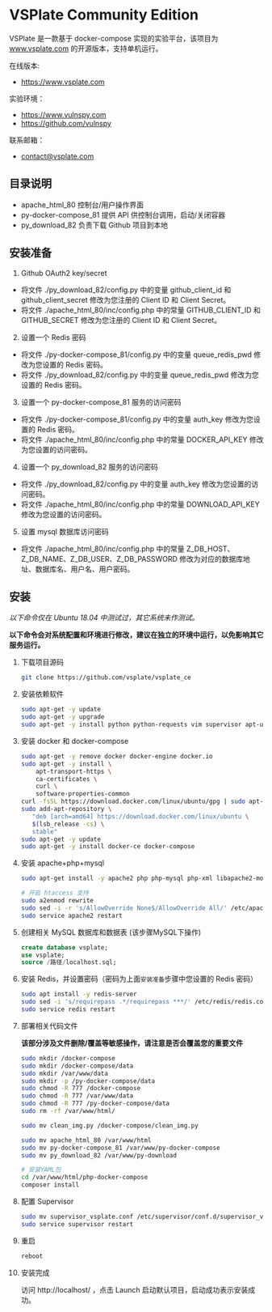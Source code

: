 # VSPlate Community Edition

VSPlate 是一款基于 docker-compose 实现的实验平台，该项目为 www.vsplate.com 的开源版本，支持单机运行。

在线版本: 

* https://www.vsplate.com

实验环境：

* https://www.vulnspy.com
* https://github.com/vulnspy

联系邮箱：

* contact@vsplate.com

## 目录说明

* apache_html_80 控制台/用户操作界面
* py-docker-compose_81 提供 API 供控制台调用，启动/关闭容器
* py_download_82 负责下载 Github 项目到本地

## 安装准备

1. Github OAuth2 key/secret

* 将文件 ./py_download_82/config.py 中的变量 github_client_id 和 github_client_secret 修改为您注册的 Client ID 和 Client Secret。
* 将文件 ./apache_html_80/inc/config.php 中的常量 GITHUB_CLIENT_ID 和 GITHUB_SECRET 修改为您注册的 Client ID 和 Client Secret。

2. 设置一个 Redis 密码

* 将文件 ./py-docker-compose_81/config.py 中的变量 queue_redis_pwd 修改为您设置的 Redis 密码。
* 将文件 ./py_download_82/config.py 中的变量 queue_redis_pwd 修改为您设置的 Redis 密码。

3. 设置一个 py-docker-compose_81 服务的访问密码
    
* 将文件 ./py-docker-compose_81/config.py 中的变量 auth_key 修改为您设置的 Redis 密码。
* 将文件 ./apache_html_80/inc/config.php 中的常量 DOCKER_API_KEY 修改为您设置的访问密码。
   
4. 设置一个 py_download_82 服务的访问密码
    
* 将文件 ./py_download_82/config.py 中的变量 auth_key 修改为您设置的访问密码。
* 将文件 ./apache_html_80/inc/config.php 中的常量 DOWNLOAD_API_KEY 修改为您设置的访问密码。

5. 设置 mysql 数据库访问密码

* 将文件 ./apache_html_80/inc/config.php 中的常量 Z_DB_HOST、Z_DB_NAME、Z_DB_USER、Z_DB_PASSWORD 修改为对应的数据库地址、数据库名、用户名、用户密码。

## 安装

*以下命令仅在 Ubuntu 18.04 中测试过，其它系统未作测试。*

**以下命令会对系统配置和环境进行修改，建议在独立的环境中运行，以免影响其它服务运行。**

1. 下载项目源码
   
    ```bash
    git clone https://github.com/vsplate/vsplate_ce
    ```

2. 安装依赖软件

    ```bash
    sudo apt-get -y update
    sudo apt-get -y upgrade
    sudo apt-get -y install python python-requests vim supervisor apt-utils net-tools debconf-utils iputils-ping wget curl vim unzip build-essential python-pip python-flask python-redis python-tornado python-gevent composer zip
    ```

3. 安装 docker 和 docker-compose

    ```bash
    sudo apt-get -y remove docker docker-engine docker.io
    sudo apt-get -y install \
        apt-transport-https \
        ca-certificates \
        curl \
        software-properties-common
    curl -fsSL https://download.docker.com/linux/ubuntu/gpg | sudo apt-key add -
    sudo add-apt-repository \
       "deb [arch=amd64] https://download.docker.com/linux/ubuntu \
       $(lsb_release -cs) \
       stable"
    sudo apt-get -y update
    sudo apt-get -y install docker-ce docker-compose
    ```

4. 安装 apache+php+mysql

    ```bash
    sudo apt-get install -y apache2 php php-mysql php-xml libapache2-mod-php mysql-server
    
    # 开启 htaccess 支持
    sudo a2enmod rewrite
    sudo sed -i -r 's/AllowOverride None$/AllowOverride All/' /etc/apache2/apache2.conf
    sudo service apache2 restart
    ```

5. 创建相关 MySQL 数据库和数据表 (该步骤MySQL下操作)

    ```sql
    create database vsplate;
    use vsplate;
    source /路径/localhost.sql;
    ```

6. 安装 Redis，并设置密码（密码为上面`安装准备`步骤中您设置的 Redis 密码）

    ```bash
    sudo apt install -y redis-server
    sudo sed -i 's/requirepass .*/requirepass ***/' /etc/redis/redis.conf && sudo sed 's/^# requirepass /requirepass /' -i /etc/redis/redis.conf
    sudo service redis restart
    ```

7. 部署相关代码文件

    **该部分涉及文件删除/覆盖等敏感操作，请注意是否会覆盖您的重要文件**

    ```bash
    sudo mkdir /docker-compose
    sudo mkdir /docker-compose/data
    sudo mkdir /var/www/data
    sudo mkdir -p /py-docker-compose/data
    sudo chmod -R 777 /docker-compose
    sudo chmod -R 777 /var/www/data
    sudo chmod -R 777 /py-docker-compose/data
    sudo rm -rf /var/www/html/

    sudo mv clean_img.py /docker-compose/clean_img.py

    sudo mv apache_html_80 /var/www/html
    sudo mv py-docker-compose_81 /var/www/py-docker-compose
    sudo mv py_download_82 /var/www/py-download
    
    # 安装YAML包
    cd /var/www/html/php-docker-compose
    composer install
    ```

8. 配置 Supervisor

    ```bash
    sudo mv supervisor_vsplate.conf /etc/supervisor/conf.d/supervisor_vsplate.conf
    sudo service supervisor restart
    ```

9. 重启

    ```bash
    reboot
    ```
    
10. 安装完成

    访问 http://localhost/ ，点击 Launch 启动默认项目，启动成功表示安装成功。

